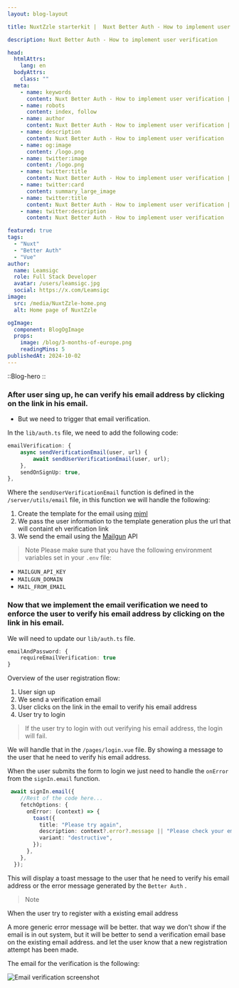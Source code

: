 ```yaml
---
layout: blog-layout

title: NuxtZzle starterkit |  Nuxt Better Auth - How to implement user verification

description: Nuxt Better Auth - How to implement user verification

head:
  htmlAttrs:
    lang: en
  bodyAttrs:
    class: ""
  meta:
    - name: keywords
      content: Nuxt Better Auth - How to implement user verification | Blog from NuxtZzle
    - name: robots
      content: index, follow
    - name: author
      content: Nuxt Better Auth - How to implement user verification | Blog from NuxtZzle
    - name: description
      content: Nuxt Better Auth - How to implement user verification
    - name: og:image
      content: /logo.png
    - name: twitter:image
      content: /logo.png
    - name: twitter:title
      content: Nuxt Better Auth - How to implement user verification | Blog from NuxtZzle
    - name: twitter:card
      content: summary_large_image
    - name: twitter:title
      content: Nuxt Better Auth - How to implement user verification | Blog from NuxtZzle
    - name: twitter:description
      content: Nuxt Better Auth - How to implement user verification

featured: true
tags:
  - "Nuxt"
  - "Better Auth"
  - "Vue"
author:
  name: Leamsigc
  role: Full Stack Developer
  avatar: /users/leamsigc.jpg
  social: https://x.com/Leamsigc
image:
  src: /media/NuxtZzle-home.png
  alt: Home page of NuxtZzle

ogImage:
  component: BlogOgImage
  props:
    image: /blog/3-months-of-europe.png
    readingMins: 5
publishedAt: 2024-10-02
---
```

::Blog-hero
::

<div class="max-w-3xl mx-auto">
  
  ### After user sing up, he can verify his email address by clicking on the link in his email.

 - But we need to trigger that email verification.

 In the `lib/auth.ts` file, we need to add the following code:

```ts
emailVerification: {
    async sendVerificationEmail(user, url) {
        await sendUserVerificationEmail(user, url);
    },
    sendOnSignUp: true,
},
```

Where the `sendUserVerificationEmail` function is defined in the `/server/utils/email` file, in this function we will handle the following:

1. Create the template for the email using [mjml](https://mjml.io/)
2. We pass the user information to the template generation  plus the url that will containt eh verification link
3. We send the email using the [Mailgun](https://mailgun.com/) API

> Note
Please make sure that you have the following environment variables set in your `.env` file:

- `MAILGUN_API_KEY`
- `MAILGUN_DOMAIN`
- `MAIL_FROM_EMAIL`



### Now that we implement  the email verification we need to enforce the user to verify his email address by clicking on the link in his email.

We will need to update our  `lib/auth.ts` file.

```ts
emailAndPassword: {
    requireEmailVerification: true
}
```


Overview of the user registration flow:

1. User sign up
2. We send a verification email
3. User clicks on the link in the email to verify his email address
4. User try to login


> If the user try to login with out verifying his email address, the login will fail.

We will handle that in the `/pages/login.vue` file. By showing a message to the user that he need to verify his email address.

When the user submits the form to login we just need to handle the `onError` from the `signIn.email` function.

```ts
 await signIn.email({
    //Rest of the code here...
    fetchOptions: {
      onError: (context) => {
        toast({
          title: "Please try again",
          description: context?.error?.message || "Please check your email and password",
          variant: "destructive",
        });
      },
    },
  });
```
This will display a toast message to the user that he need to verify his email address or the error message generated by the `Better Auth` .

> Note

When the user try to register with a existing email address

A more generic error message will be better. that way we don't show if the email is in out system, but it will be better to send a verification email base on the existing email address.
and let the user know that a new registration attempt has been made.


The email for the verification is the following:

![Email verification screenshot](/media/email-screenshot.png)

</div> 